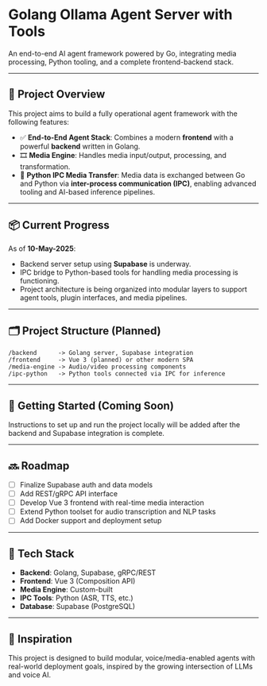 # Golang Ollama Agent Server with Tools

An end-to-end AI agent framework powered by Go, integrating media processing, Python tooling, and a complete frontend-backend stack.

---

## 🔧 Project Overview

This project aims to build a fully operational agent framework with the following features:

* ✅ **End-to-End Agent Stack**: Combines a modern **frontend** with a powerful **backend** written in Golang.
* 🎞️ **Media Engine**: Handles media input/output, processing, and transformation.
* 🔁 **Python IPC Media Transfer**: Media data is exchanged between Go and Python via **inter-process communication (IPC)**, enabling advanced tooling and AI-based inference pipelines.

---

## 📦 Current Progress

As of **10-May-2025**:

* Backend server setup using **Supabase** is underway.
* IPC bridge to Python-based tools for handling media processing is functioning.
* Project architecture is being organized into modular layers to support agent tools, plugin interfaces, and media pipelines.

---

## 🗂️ Project Structure (Planned)

```
/backend      -> Golang server, Supabase integration
/frontend     -> Vue 3 (planned) or other modern SPA
/media-engine -> Audio/video processing components
/ipc-python   -> Python tools connected via IPC for inference
```

---

## 🚀 Getting Started (Coming Soon)

Instructions to set up and run the project locally will be added after the backend and Supabase integration is complete.

---

## 🔜 Roadmap

* [ ] Finalize Supabase auth and data models
* [ ] Add REST/gRPC API interface
* [ ] Develop Vue 3 frontend with real-time media interaction
* [ ] Extend Python toolset for audio transcription and NLP tasks
* [ ] Add Docker support and deployment setup

---

## 🧪 Tech Stack

* **Backend**: Golang, Supabase, gRPC/REST
* **Frontend**: Vue 3 (Composition API)
* **Media Engine**: Custom-built
* **IPC Tools**: Python (ASR, TTS, etc.)
* **Database**: Supabase (PostgreSQL)

---

## 🧠 Inspiration

This project is designed to build modular, voice/media-enabled agents with real-world deployment goals, inspired by the growing intersection of LLMs and voice AI.
